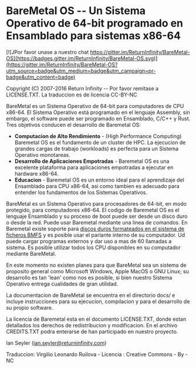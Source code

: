 # BareMetal OS -- Un Sistema Operativo de 64-bit programado en Ensamblado para sistemas x86-64 #

[![JPor favor unase a nuestro chat https://gitter.im/ReturnInfinity/BareMetal-OS](https://badges.gitter.im/ReturnInfinity/BareMetal-OS.svg)](https://gitter.im/ReturnInfinity/BareMetal-OS?utm_source=badge&utm_medium=badge&utm_campaign=pr-badge&utm_content=badge)

Copyright (C) 2007-2016 Return Infinity -- Por favor remitase a LICENSE.TXT. La traduccion es de licencia CC-BY-NC

BareMetal es un Sistema Operativo de 64-bit para computadores de CPU x86-64. El Sistema Operativo está programado en el lenguaje Assembly, sin embargo, el software puede ser programado en Ensamblado, C/C++ y Rust. Tres objetivos conducen el desarrollo de Baremetal OS:

* **Computacion de Alto Rendimiento** - (High Performance Computing) Baremetal OS es el fundamento de un cluster de HPC. La ejecucion de grandes cargas de trabajo (workloads) es perfecta para un Sistema Operativo monotareas.
* **Desarrollo de Aplicaciones Empotradas** - Baremetal OS es una excelente plataforma para aplicaciones empotradas a ejecutar en hardware x86-64.
* **Educacion** - Baremetal OS es un entorno ideal para el aprendizaje del Ensamblado para CPU x86-64, asi como tambien es adecuado para entender los fundamentos de los Sistemas Operativos.

BareMetal es un Sistema Operativo para procesadores de 64-bit, en modo protegido, para computadores x86-64. El codigo de Baremetal OS es el lenguaje Ensamblado y su proceso de boot puede ser desde un disco duro o desde la red. Puede usar Baremetal mediante una linea de comandos. En Baremetal existe soporte para [discos duros formateados en el sistema de ficheros BMFS](https://github.com/ReturnInfinity/BMFS) y es posible usar el parlante interno de su computador. Ud puede cargar programas externos y dar uso a mas de 60 llamadas a sistema. Es posible utilizar todos los CPU disponibles en su computador mediante BareMetal.

En este momento no existen planes para que BareMetal sea un sistema de proposito general como Microsoft Windows, Apple MacOS o GNU Linux; su desarrollo es tan 'lean' como nos es posible, si bien nuestro Sistema Operativo entrega cualidades de gran utilidad.

La documentacion de BareMetal se encuentra en el directorio docs/ e incluye instrucciones para su ejecucion, compilacion y para el desarrollo de su propio software.

La licencia de Baremetal esta en el documento LICENSE.TXT, donde estan detallados los derechos de redistribucion y modificacion. En el archivo CREDITS.TXT podra enterarse de han participado en nuestro proyecto.

Ian Seyler (ian.seyler@returninfinity.com)

Traduccion: Virgilio Leonardo Ruilova - Licencia : Creative Commons - By - NC
